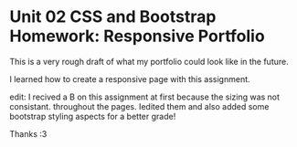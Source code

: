 # Unit 02 CSS and Bootstrap Homework: Responsive Portfolio

This is a very rough draft of what my portfolio could look like in the future. 

I learned how to create a responsive page with this assignment. 

edit: I recived a B on this assignment at first because the sizing was not consistant.
throughout the pages. Iedited them and also added some bootstrap styling aspects for a better grade! 

Thanks :3 

